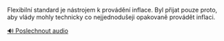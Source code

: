 
Flexibilní standard je nástrojem k provádění inflace. Byl přijat pouze proto, aby vlády mohly technicky co nejjednodušeji opakovaně provádět inflaci.

[🔊 Poslechnout audio](/data/7-paragraphs/audio/chapter_156/para_002-Flexibiln-standard-je-nstrojem-k-provdn-infla.mp3)
